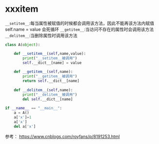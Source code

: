 # __xxxitem__



`__setitem__`:每当属性被赋值的时候都会调用该方法，因此不能再该方法内赋值 self.name = value 会死循环
`__getitem__`:当访问不存在的属性时会调用该方法
`__delitem__`:当删除属性时调用该方法


```python
class A(object): 

    def __setitem__(self,name,value): 
        print("__setitem__被调用")
        self.__dict__[name] = value 
       
    def __getitem__(self,name): 
        print("__getitem__被调用")
        return self.__dict__[name] 
       
    def __delitem__(self,name): 
        print("__delitem__被调用")
        del self.__dict__[name] 
       
if __name__ == "__main__": 
    a = A() 
    a['x']=1
    a['x']
    del a['x']
```


参考：
https://www.cnblogs.com/royfans/p/8191253.html